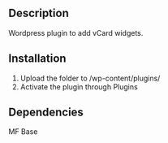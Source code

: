 ## Description
Wordpress plugin to add vCard widgets.

## Installation
1. Upload the folder to /wp-content/plugins/
2. Activate the plugin through Plugins

## Dependencies
MF Base